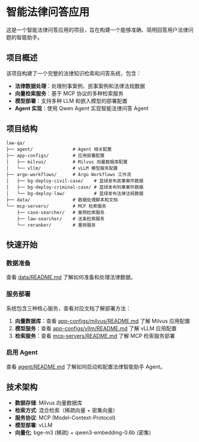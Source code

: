# 智能法律问答应用

这是一个智能法律问答应用的项目，旨在构建一个能够准确、简明回答用户法律问题的智能助手。

## 项目概述

该项目构建了一个完整的法律知识检索和问答系统，包含：

- **法律数据处理**：处理刑事案例、民事案例和法律法规数据
- **向量检索服务**：基于 MCP 协议的多种检索服务
- **模型部署**：支持多种 LLM 和嵌入模型的部署配置
- **Agent 实现**：使用 Qwen Agent 实现智能法律问答 Agent

## 项目结构

```
law-qa/
├── agent/               # Agent 相关配置
├── app-configs/         # 应用部署配置
│   ├── milvus/          # Milvus 向量数据库配置
│   └── vllm/            # vLLM 模型服务配置
├── argo-workflows/      # Argo Workflows 工作流
│   ├── bg-deploy-civil-case/    # 蓝绿发布民事案件数据
│   ├── bg-deploy-criminal-case/ # 蓝绿发布刑事案件数据
│   └── bg-deploy-law/           # 蓝绿发布法律法规数据
├── data/                # 数据处理脚本和文档
└── mcp-servers/         # MCP 检索服务
    ├── case-searcher/   # 案例检索服务
    ├── law-searcher/    # 法条检索服务
    └── reranker/        # 重排服务
```

## 快速开始

### 数据准备

查看 [data/README.md](./data/README.md) 了解如何准备和处理法律数据。

### 服务部署

系统包含三种核心服务，查看对应文档了解部署方法：

1. **向量数据库**：查看 [app-configs/milvus/README.md](./app-configs/milvus/README.md) 了解 Milvus 应用配置
2. **模型服务**：查看 [app-configs/vllm/README.md](./app-configs/vllm/README.md) 了解 vLLM 应用配置  
3. **检索服务**：查看 [mcp-servers/README.md](./mcp-servers/README.md) 了解 MCP 检索服务部署

### 启用 Agent

查看 [agent/README.md](./agent/README.md) 了解如何启动和配置法律智能助手 Agent。

## 技术架构

- **数据存储**: Milvus 向量数据库
- **检索方式**: 混合检索（稀疏向量 + 密集向量）
- **服务协议**: MCP (Model-Context-Protocol)
- **模型部署**: vLLM
- **向量化**: bge-m3 (稀疏) + qwen3-embedding-0.6b (密集)